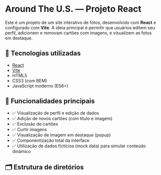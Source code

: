 # Around The U.S. — Projeto React

Este é um projeto de um site interativo de fotos, desenvolvido com **React** e configurado com **Vite**. A ideia principal é permitir que usuários editem seu perfil, adicionem e removam cartões com imagens, e visualizem as fotos em destaque.

## 🧱 Tecnologias utilizadas

- [React](https://reactjs.org/)
- [Vite](https://vitejs.dev/)
- HTML5
- CSS3 (com BEM)
- JavaScript moderno (ES6+)

## 🎯 Funcionalidades principais

- ✅ Visualização de perfil e edição de dados
- ✅ Adição de novos cartões (com título e imagem)
- ✅ Exclusão de cartões
- ✅ Curtir imagens
- ✅ Visualização de imagem em destaque (popup)
- ✅ Componentização total da interface
- ✅ Utilização de dados fictícios (mock data) para simular conteúdo dinâmico

## 🗂️ Estrutura de diretórios

